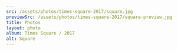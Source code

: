 ```yaml
---
src: /assets/photos/times-square-2017/square.jpg
previewSrc: /assets/photos/times-square-2017/square-preview.jpg
title: Photos
layout: photo
album: Times Square / 2017
alt: Square
---
```

